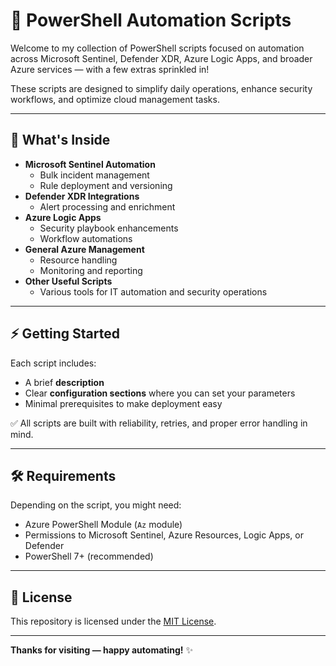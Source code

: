 # 🚀 PowerShell Automation Scripts

Welcome to my collection of PowerShell scripts focused on automation across Microsoft Sentinel, Defender XDR, Azure Logic Apps, and broader Azure services — with a few extras sprinkled in!

These scripts are designed to simplify daily operations, enhance security workflows, and optimize cloud management tasks.

---

## 📂 What's Inside

- **Microsoft Sentinel Automation**
  - Bulk incident management
  - Rule deployment and versioning
- **Defender XDR Integrations**
  - Alert processing and enrichment
- **Azure Logic Apps**
  - Security playbook enhancements
  - Workflow automations
- **General Azure Management**
  - Resource handling
  - Monitoring and reporting
- **Other Useful Scripts**
  - Various tools for IT automation and security operations

---

## ⚡ Getting Started

Each script includes:
- A brief **description** 
- Clear **configuration sections** where you can set your parameters
- Minimal prerequisites to make deployment easy

✅ All scripts are built with reliability, retries, and proper error handling in mind.

---

## 🛠️ Requirements

Depending on the script, you might need:
- Azure PowerShell Module (`Az` module)
- Permissions to Microsoft Sentinel, Azure Resources, Logic Apps, or Defender
- PowerShell 7+ (recommended)


---

## 📜 License

This repository is licensed under the [MIT License](LICENSE).

---

**Thanks for visiting — happy automating!** ✨
